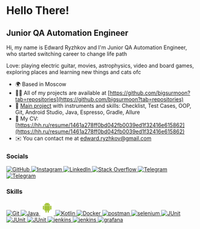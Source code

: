 Hello There!
===============================

Junior QA Automation Engineer
-----------------------------

Hi, my name is Edward Ryzhkov and I'm Junior QA Automation Engineer, who started switching career to change life path

Love: playing electric guitar, movies, astrophysics, video and board games, exploring places and learning new things and cats ofc

* 🌍 Based in Moscow
* 👨‍💻 All of my projects are available at [https://github.com/bigsurmoon?tab=repositories](https://github.com/bigsurmoon?tab=repositories)
* 💾 [Main project](https://github.com/bigsurmoon/diploma/blob/master/TestingInformation/README.md) with instruments and skills: Checklist, Test Cases, OOP, Git, Android Studio, Java, Espresso, Gradle, Allure
* 📄 My CV: [https://hh.ru/resume/1461a278ff0bd042fb0039ed1f32416e615862](https://hh.ru/resume/1461a278ff0bd042fb0039ed1f32416e615862)
* ✉️ You can contact me at [edward.ryzhkov@gmail.com](mailto:edward.ryzhkov@gmail.com)

### Socials

<p align="left">
  <a href="https://www.github.com/bigsurmoon" target="_blank" rel="noreferrer">
    <img src="https://raw.githubusercontent.com/danielcranney/readme-generator/main/public/icons/socials/github.svg" width="32" height="32" alt="GitHub" />
  </a>
  <a href="http://www.instagram.com/dwardeux" target="_blank" rel="noreferrer">
    <img src="https://raw.githubusercontent.com/danielcranney/readme-generator/main/public/icons/socials/instagram.svg" width="32" height="32" alt="Instagram" />
  </a>
  <a href="https://www.linkedin.com/in/bigsurmoon/" target="_blank" rel="noreferrer">
    <img src="https://raw.githubusercontent.com/danielcranney/readme-generator/main/public/icons/socials/linkedin.svg" width="32" height="32" alt="LinkedIn" />
  </a>
  <a href="https://www.stackoverflow.com/users/22514949/bigsurmoon" target="_blank" rel="noreferrer">
    <img src="https://raw.githubusercontent.com/danielcranney/readme-generator/main/public/icons/socials/stackoverflow.svg" width="32" height="32" alt="Stack Overflow" />
  </a>
  <a href="https://t.me/nottinghamlace" target="_blank" rel="noreferrer">
    <img src="https://upload.wikimedia.org/wikipedia/commons/8/83/Telegram_2019_Logo.svg" width="32" height="32" alt="Telegram" />
  </a>
  <a href="https://www.codewars.com/users/bigsurmoon" target="_blank" rel="noreferrer">
    <img src="https://i.imgur.com/TqFvFxp.png" width="32" height="32" alt="Telegram" />
  </a>
</p>

### Skills

<p align="left">
  <a href="https://git-scm.com/" target="_blank" rel="noreferrer">
    <img src="https://raw.githubusercontent.com/danielcranney/readme-generator/main/public/icons/skills/git-colored.svg" width="36" height="36" alt="Git" />
  </a>
  <a href="https://www.oracle.com/java/" target="_blank" rel="noreferrer">
    <img src="https://raw.githubusercontent.com/danielcranney/readme-generator/main/public/icons/skills/java-colored.svg" width="36" height="36" alt="Java" />
  </a>
  <a href="https://developer.android.com" target="_blank" rel="noreferrer">
    <img src="https://raw.githubusercontent.com/devicons/devicon/master/icons/android/android-original-wordmark.svg" width="36" height="36" alt="android"/>
  </a>
  <a href="https://kotlinlang.org/" target="_blank" rel="noreferrer">
    <img src="https://raw.githubusercontent.com/danielcranney/readme-generator/main/public/icons/skills/kotlin-colored.svg" width="36" height="36" alt="Kotlin" />
  </a>
  <a href="https://www.docker.com/" target="_blank" rel="noreferrer">
    <img src="https://raw.githubusercontent.com/danielcranney/readme-generator/main/public/icons/skills/docker-colored.svg" width="36" height="36" alt="Docker" />
  </a>
  <a href="https://postman.com" target="_blank" rel="noreferrer">
    <img src="https://www.vectorlogo.zone/logos/getpostman/getpostman-icon.svg" width="36" height="36" alt="postman"/>
  </a>
  <a href="https://www.selenium.dev" target="_blank" rel="noreferrer">
    <img src="https://raw.githubusercontent.com/detain/svg-logos/780f25886640cef088af994181646db2f6b1a3f8/svg/selenium-logo.svg" width="36" height="36" alt="selenium"/>
  </a>
   <a href="https://junit.org/junit5/" target="_blank" rel="noreferrer">
    <img src="https://junit.org/junit5/assets/img/junit5-logo.png" width="32" height="32" alt="JUnit" />
  </a>
  <a href="https://testng.org/" target="_blank" rel="noreferrer">
    <img src="https://e7.pngegg.com/pngimages/640/776/png-clipart-testng-logo-software-testing-software-framework-computer-icons-automation-testing-angle-text-thumbnail.png" width="32" height="32" alt="JUnit" />
  </a>
  <a href="https://gradle.org/" target="_blank" rel="noreferrer">
    <img src="https://e7.pngegg.com/pngimages/508/156/png-clipart-gradle-computer-icons-transparency-logo-scalable-graphics-share-to-mammal-text-thumbnail.png" width="32" height="32" alt="JUnit" />
  </a>
  <a href="https://www.jenkins.io" target="_blank" rel="noreferrer">
    <img src="https://www.vectorlogo.zone/logos/jenkins/jenkins-icon.svg" width="36" height="36" alt="jenkins"/>
  </a>
  <a href="https://allurereport.org/" target="_blank" rel="noreferrer">
    <img src="https://avatars.githubusercontent.com/u/5879127?s=280&v=4" width="36" height="36" alt="jenkins"/>
  </a>
  <a href="https://grafana.com" target="_blank" rel="noreferrer">
    <img src="https://www.vectorlogo.zone/logos/grafana/grafana-icon.svg" width="36" height="36" alt="grafana"/>
  </a>
</p>

